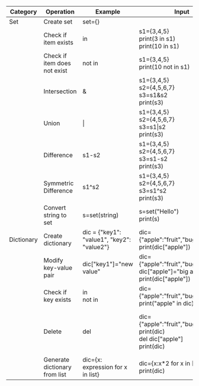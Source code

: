 | Category      | Operation                     | Example                                                        | Input                                   | Output                          |
|---------------|-------------------------------|----------------------------------------------------------------|-----------------------------------------|---------------------------------|
| Set           | Create set                    | set={}                                                         |                                         |                                 |
|               | Check if item exists          | in                                                             | s1={3,4,5}<br>print(3 in s1)<br>print(10 in s1) | True<br>False                    |
|               | Check if item does not exist  | not in                                                         | s1={3,4,5}<br>print(10 not in s1)       | True                            |
|               | Intersection                  | &                                                              | s1={3,4,5}<br>s2={4,5,6,7}<br>s3=s1&s2<br>print(s3) | {4,5}                          |
|               | Union                         | \|                                                             | s1={3,4,5}<br>s2={4,5,6,7}<br>s3=s1\|s2<br>print(s3) | {3, 4, 5, 6, 7}                |
|               | Difference                    | s1-s2                                                          | s1={3,4,5}<br>s2={4,5,6,7}<br>s3=s1-s2<br>print(s3) | {3}                            |
|               | Symmetric Difference          | s1^s2                                                          | s1={3,4,5}<br>s2={4,5,6,7}<br>s3=s1^s2<br>print(s3) | {3, 6, 7}                      |
|               | Convert string to set         | s=set(string)                                                  | s=set("Hello")<br>print(s)              | {'e', 'H', 'l', 'o'}            |
| Dictionary    | Create dictionary             | dic = {"key1": "value1", "key2": "value2"}                     | dic={"apple":"fruit","bug":"insect"}<br>print(dic["apple"]) | apple                         |
|               | Modify key-value pair         | dic["key1"]="new value"                                        | dic={"apple":"fruit","bug":"insect"}<br>dic["apple"]="big apple"<br>print(dic["apple"]) | big apple                     |
|               | Check if key exists           | in<br>not in                                                   | dic={"apple":"fruit","bug":"insect"}<br>print("apple" in dic)  | True                          |
|               | Delete                        | del                                                            | dic={"apple":"fruit","bug":"insect"}<br>print(dic)<br>del dic["apple"]<br>print(dic) | {'apple': 'fruit', 'bug': 'insect'}<br>{'bug': 'insect'} |
|               | Generate dictionary from list | dic={x: expression for x in list}                              | dic={x:x*2 for x in [3,4,5]}<br>print(dic) | {3: 6, 4: 8, 5: 10}            |
